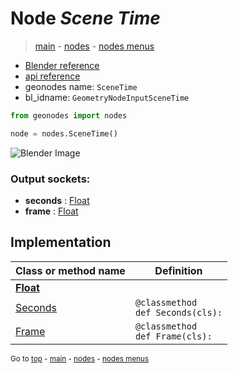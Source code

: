 # Node *Scene Time*

> [main](../index.md) - [nodes](nodes.md) - [nodes menus](nodes_menus.md)

- [Blender reference](https://docs.blender.org/manual/en/latest/modeling/geometry_nodes/input/scene_time.html)
- [api reference](https://docs.blender.org/api/current/bpy.types.GeometryNodeInputSceneTime.html)
- geonodes name: `SceneTime`
- bl_idname: `GeometryNodeInputSceneTime`

```python
from geonodes import nodes

node = nodes.SceneTime()
```

![Blender Image](https://docs.blender.org/manual/en/latest/_images/node-types_GeometryNodeInputSceneTime.webp)

### Output sockets:

- **seconds** : [Float](Float.md)
- **frame** : [Float](Float.md)

## Implementation

| Class or method name | Definition |
|----------------------|------------|
| **[Float](Float.md)** |
| [Seconds](Float.md#Seconds) | `@classmethod`<br> `def Seconds(cls):` |
| [Frame](Float.md#Frame) | `@classmethod`<br> `def Frame(cls):` |

<sub>Go to [top](#node-Scene-Time) - [main](../index.md) - [nodes](nodes.md) - [nodes menus](nodes_menus.md)</sub>

